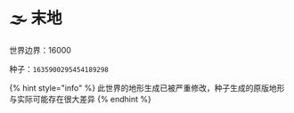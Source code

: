 # 🌫️ 末地

世界边界：16000

种子：`1635900295454189298`

{% hint style="info" %}
此世界的地形生成已被严重修改，种子生成的原版地形与实际可能存在很大差异
{% endhint %}
